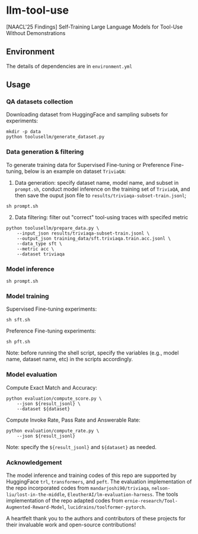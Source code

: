# llm-tool-use
[NAACL'25 Findings] Self-Training Large Language Models for Tool-Use Without Demonstrations

## Environment
The details of dependencies are in `environment.yml`

## Usage

### QA datasets collection
Downloading dataset from HuggingFace and sampling subsets for experiments:
```
mkdir -p data
python toolusellm/generate_dataset.py
```

### Data generation & filtering

To generate training data for Supervised Fine-tuning or Preference Fine-tuning, below is an example on dataset `TriviaQA`:

1. Data generation: specify dataset name, model name, and subset in `prompt.sh`, conduct model inference on the training set of `TriviaQA`, and then save the ouput json file to `results/triviaqa-subset-train.jsonl`;
```
sh prompt.sh
```
2. Data filtering: filter out "correct" tool-using traces with specifed metric

```
python toolusellm/prepare_data.py \
    --input_json results/triviaqa-subset-train.jsonl \
    --output_json training_data/sft.triviaqa.train.acc.jsonl \
    --data_type sft \
    --metric acc \
    --dataset triviaqa
```

### Model inference
```
sh prompt.sh
```

### Model training
Supervised Fine-tuning experiments:
```
sh sft.sh
```

Preference Fine-tuning experiments:
```
sh pft.sh
```

Note: before running the shell script, specify the variables (e.g., model name, dataset name, etc) in the scripts accordingly.

### Model evaluation
Compute Exact Match and Accuracy:
```
python evaluation/compute_score.py \
    --json ${result_jsonl} \
    --dataset ${dataset}
```

Compute Invoke Rate, Pass Rate and Answerable Rate:
```
python evaluation/compute_rate.py \
    --json ${result_jsonl}
```
Note: specify the `${result_jsonl}` and `${dataset}` as needed.

### Acknowledgement
The model inference and training codes of this repo are supported by HuggingFace `trl`,  `transformers`, and `peft`.
The evaluation implementation of the repo incorporated codes from `mandarjoshi90/triviaqa`, `nelson-liu/lost-in-the-middle`, `EleutherAI/lm-evaluation-harness`. 
The tools implementation of the repo adapted codes from `ernie-research/Tool-Augmented-Reward-Model`, `lucidrains/toolformer-pytorch`.

A heartfelt thank you to the authors and contributors of these projects for their invaluable work and open-source contributions! 

